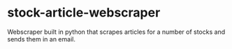 # stock-article-webscraper

Webscraper built in python that scrapes articles for a number of stocks and sends them in an email. 
